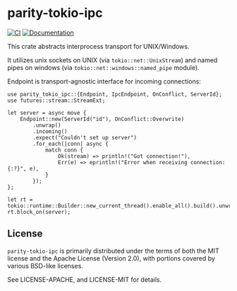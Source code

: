 # parity-tokio-ipc

[![CI](https://github.com/paritytech/parity-tokio-ipc/actions/workflows/ci.yml/badge.svg)](https://github.com/paritytech/parity-tokio-ipc/actions/workflows/ci.yml)
[![Documentation](https://docs.rs/parity-tokio-ipc/badge.svg)](https://docs.rs/parity-tokio-ipc)

This crate abstracts interprocess transport for UNIX/Windows.

It utilizes unix sockets on UNIX (via `tokio::net::UnixStream`) and named pipes on windows (via `tokio::net::windows::named_pipe` module).

Endpoint is transport-agnostic interface for incoming connections:

```rust,no_run
use parity_tokio_ipc::{Endpoint, IpcEndpoint, OnConflict, ServerId};
use futures::stream::StreamExt;

let server = async move {
    Endpoint::new(ServerId("id"), OnConflict::Overwrite)
        .unwrap()
        .incoming()
        .expect("Couldn't set up server")
        .for_each(|conn| async {
            match conn {
                Ok(stream) => println!("Got connection!"),
                Err(e) => eprintln!("Error when receiving connection: {:?}", e),
            }
        });
};

let rt = tokio::runtime::Builder::new_current_thread().enable_all().build().unwrap();
rt.block_on(server);
```

## License

`parity-tokio-ipc` is primarily distributed under the terms of both the MIT
license and the Apache License (Version 2.0), with portions covered by various
BSD-like licenses.

See LICENSE-APACHE, and LICENSE-MIT for details.
